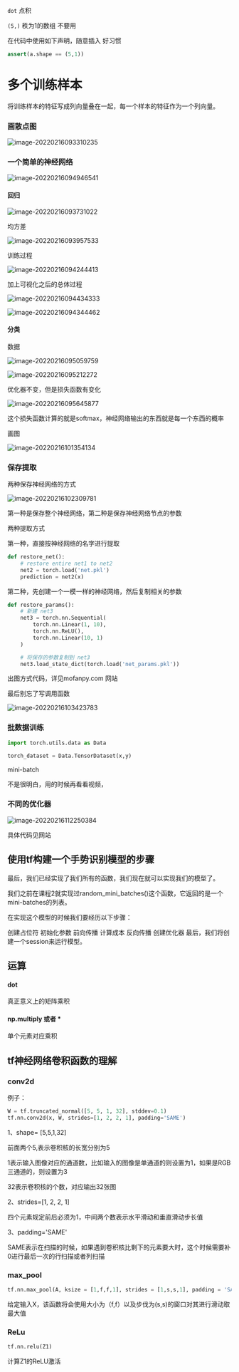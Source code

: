 

`dot` 点积

`(5,)` 秩为1的数组  不要用



在代码中使用如下声明，随意插入   好习惯

```python
assert(a.shape == (5,1))
```





# 多个训练样本

将训练样本的特征写成列向量叠在一起，每一个样本的特征作为一个列向量。







### 画散点图

![image-20220216093310235](C:\Users\s'c\AppData\Roaming\Typora\typora-user-images\image-20220216093310235.png)



### 一个简单的神经网络

![image-20220216094946541](C:\Users\s'c\AppData\Roaming\Typora\typora-user-images\image-20220216094946541.png)





#### 回归

![image-20220216093731022](C:\Users\s'c\AppData\Roaming\Typora\typora-user-images\image-20220216093731022.png)

均方差

![image-20220216093957533](C:\Users\s'c\AppData\Roaming\Typora\typora-user-images\image-20220216093957533.png)

训练过程

![image-20220216094244413](C:\Users\s'c\AppData\Roaming\Typora\typora-user-images\image-20220216094244413.png)

加上可视化之后的总体过程

![image-20220216094434333](C:\Users\s'c\AppData\Roaming\Typora\typora-user-images\image-20220216094434333.png)

![image-20220216094344462](C:\Users\s'c\AppData\Roaming\Typora\typora-user-images\image-20220216094344462.png)



#### 分类

数据

![image-20220216095059759](C:\Users\s'c\AppData\Roaming\Typora\typora-user-images\image-20220216095059759.png)

![image-20220216095212272](C:\Users\s'c\AppData\Roaming\Typora\typora-user-images\image-20220216095212272.png)



优化器不变，但是损失函数有变化

![image-20220216095645877](C:\Users\s'c\AppData\Roaming\Typora\typora-user-images\image-20220216095645877.png)

这个损失函数计算的就是softmax，神经网络输出的东西就是每一个东西的概率

画图

![image-20220216101354134](C:\Users\s'c\AppData\Roaming\Typora\typora-user-images\image-20220216101354134.png)





### 保存提取

两种保存神经网络的方式

![image-20220216102309781](C:\Users\s'c\AppData\Roaming\Typora\typora-user-images\image-20220216102309781.png)

第一种是保存整个神经网络，第二种是保存神经网络节点的参数



两种提取方式

第一种，直接按神经网络的名字进行提取

```python
def restore_net():
    # restore entire net1 to net2
    net2 = torch.load('net.pkl')
    prediction = net2(x)
```

第二种，先创建一个一模一样的神经网络，然后复制相关的参数 

```python
def restore_params():
    # 新建 net3
    net3 = torch.nn.Sequential(
        torch.nn.Linear(1, 10),
        torch.nn.ReLU(),
        torch.nn.Linear(10, 1)
    )

    # 将保存的参数复制到 net3
    net3.load_state_dict(torch.load('net_params.pkl'))
```



出图方式代码，详见mofanpy.com 网站

最后别忘了写调用函数

![image-20220216103423783](C:\Users\s'c\AppData\Roaming\Typora\typora-user-images\image-20220216103423783.png)



### 批数据训练

```python
import torch.utils.data as Data

torch_dataset = Data.TensorDataset(x,y)
```

mini-batch 

不是很明白，用的时候再看看视频，





### 不同的优化器

![image-20220216112250384](C:\Users\s'c\AppData\Roaming\Typora\typora-user-images\image-20220216112250384.png)

具体代码见网站







## 使用tf构建一个手势识别模型的步骤

最后，我们已经实现了我们所有的函数，我们现在就可以实现我们的模型了。

我们之前在课程2就实现过random_mini_batches()这个函数，它返回的是一个mini-batches的列表。

在实现这个模型的时候我们要经历以下步骤：

创建占位符
初始化参数
前向传播
计算成本
反向传播
创建优化器
最后，我们将创建一个session来运行模型。



## 运算

#### dot

真正意义上的矩阵乘积



#### np.multiply   或者 *

单个元素对应乘积



## tf神经网络卷积函数的理解

### conv2d

例子：

```python
W = tf.truncated_normal([5, 5, 1, 32], stddev=0.1)
tf.nn.conv2d(x, W, strides=[1, 2, 2, 1], padding='SAME')
```


1、shape= [5,5,1,32]

前面两个5,表示卷积核的长宽分别为5

1表示输入图像对应的通道数，比如输入的图像是单通道的则设置为1，如果是RGB三通道的，则设置为3

32表示卷积核的个数，对应输出32张图

2、strides=[1, 2, 2, 1]

四个元素规定前后必须为1，中间两个数表示水平滑动和垂直滑动步长值

3、padding='SAME'

SAME表示在扫描的时候，如果遇到卷积核比剩下的元素要大时，这个时候需要补0进行最后一次的行扫描或者列扫描




### max_pool

```python
tf.nn.max_pool(A, ksize = [1,f,f,1], strides = [1,s,s,1], padding = 'SAME')
```

给定输入X，该函数将会使用大小为（f,f）以及步伐为(s,s)的窗口对其进行滑动取最大值



### ReLu

```python
tf.nn.relu(Z1)
```

计算Z1的ReLU激活
